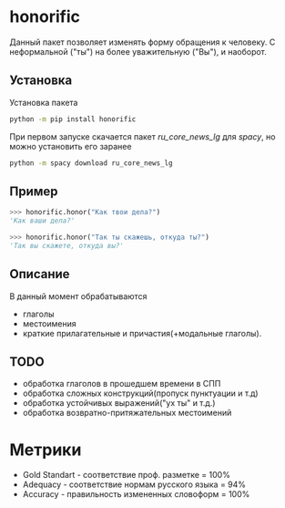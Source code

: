 # honorific

Данный пакет позволяет изменять форму обращения к человеку.
С неформальной ("ты") на более уважительную ("Вы"), и наоборот.

## Установка
Установка пакета
```bash
python -m pip install honorific
```
При первом запуске скачается пакет *ru_core_news_lg* для *spacy*, но можно установить его заранее

```bash
python -m spacy download ru_core_news_lg
```

## Пример

```python
>>> honorific.honor("Как твои дела?")
'Как ваши дела?'

>>> honorific.honor("Так ты скажешь, откуда ты?")
'Так вы скажете, откуда вы?'
```

## Описание

В данный момент обрабатываются 
* глаголы
* местоимения
* краткие прилагательные и причастия(+модальные глаголы).

## TODO
* обработка глаголов в прошедшем времени в СПП  
* обработка сложных конструкций(пропуск пунктуации и т.д)  
* обработка устойчивых выражений("ух ты" и т.д.)  
* обработка возвратно-притяжательных местоимений

# Метрики
* Gold Standart - соответствие проф. разметке = 100%
* Adequacy - соответствие нормам русского языка = 94%
* Accuracy - правильность измененных словоформ = 100%


